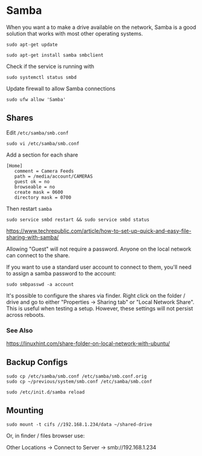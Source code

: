 # Samba

When you want a to make a drive available on the network, Samba is a good solution that works with most other operating systems. 

```
sudo apt-get update

sudo apt-get install samba smbclient
```

Check if the service is running with 

```
sudo systemctl status smbd
```

Update firewall to allow Samba connections

```
sudo ufw allow 'Samba'
```

## Shares

Edit `/etc/samba/smb.conf`

```
sudo vi /etc/samba/smb.conf 
```

Add a section for each share

```
[Home]
   comment = Camera Feeds
   path = /media/account/CAMERAS
   guest ok = no
   browseable = no
   create mask = 0600
   directory mask = 0700
```

Then restart `samba`

```
sudo service smbd restart && sudo service smbd status
```

https://www.techrepublic.com/article/how-to-set-up-quick-and-easy-file-sharing-with-samba/

Allowing "Guest" will not require a password. Anyone on the local network can connect to the share. 

If you want to use a standard user account to connect to them, you'll need to assign a samba password to the account:

```
sudo smbpasswd -a account
```

It's possible to configure the shares via finder. Right click on the folder / drive and go to either "Properties -> Sharing tab" or "Local Network Share". This is useful when testing a setup. However, these settings will not persist across reboots. 

### See Also

 https://linuxhint.com/share-folder-on-local-network-with-ubuntu/


## Backup Configs

```
sudo cp /etc/samba/smb.conf /etc/samba/smb.conf.orig
sudo cp ~/previous/system/smb.conf /etc/samba/smb.conf 

sudo /etc/init.d/samba reload
```


## Mounting

```
sudo mount -t cifs //192.168.1.234/data ~/shared-drive
```

Or, in finder / files browser use:

Other Locations -> Connect to Server -> smb://192.168.1.234
